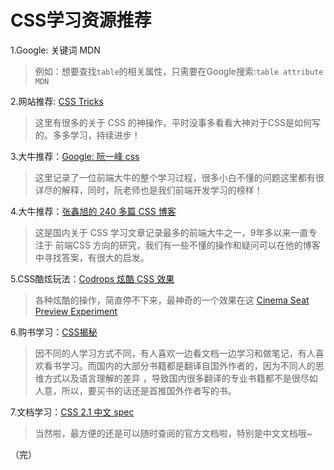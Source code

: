 # CSS学习资源推荐

1.Google: 关键词 MDN
>例如：想要查找`table`的相关属性，只需要在Google搜索:`table attribute MDN`

2.网站推荐: [CSS Tricks](https://css-tricks.com/)
>这里有很多的关于 CSS 的神操作，平时没事多看看大神对于CSS是如何写的。多多学习，持续进步！

3.大牛推荐：[Google: 阮一峰 css](https://www.google.com/search?q=%E9%98%AE%E4%B8%80%E5%B3%B0+css)
>这里记录了一位前端大牛的整个学习过程，很多小白不懂的问题这里都有很详尽的解释，同时，阮老师也是我们前端开发学习的榜样！

4.大牛推荐：[张鑫旭的 240 多篇 CSS 博客](http://www.zhangxinxu.com/wordpress/category/css/page/25/)
>这是国内关于 CSS 学习文章记录最多的前端大牛之一，9年多以来一直专注于 前端CSS 方向的研究，我们有一些不懂的操作和疑问可以在他的博客中寻找答案，有很大的启发。

5.CSS酷炫玩法：[Codrops 炫酷 CSS 效果](https://tympanus.net/codrops/category/playground/)
>各种炫酷的操作，简直停不下来，最神奇的一个效果在这 [Cinema Seat Preview Experiment](https://tympanus.net/codrops/2016/01/12/cinema-seat-preview-experiment/)

6.购书学习：[CSS揭秘](http://www.ituring.com.cn/book/1695)
>  因不同的人学习方式不同，有人喜欢一边看文档一边学习和做笔记，有人喜欢看书学习。而国内的大部分书籍都是翻译自国外作者的，因为不同人的思维方式以及语言理解的差异 ，导致国内很多翻译的专业书籍都不是很尽如人意，所以，要买书的话还是首推国外作者写的书。

7.文档学习：[CSS 2.1 中文 spec](http://cndevdocs.com/)
> 当然啦，最方便的还是可以随时查阅的官方文档啦，特别是中文文档哦~

（完）